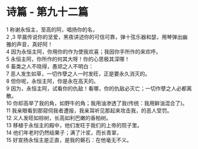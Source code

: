 # 诗篇 - 第九十二篇
  
 1 称谢永恒主，至高的阿，唱扬你的名，  
 2 ,3 早晨传说你的坚爱，黑夜讲述你的可信可靠，弹十弦乐器和瑟，用琴弹出幽雅的声音，真好阿！  
 4 因为永恒主阿，你用你的作为使我欢喜；我因你手所作的来欢呼。  
 5 永恒主阿，你所作的何其大呀！你的心思极其深哪！  
 6 畜类之人不晓得，愚顽之人不明白：  
 7 恶人发生如草，一切作孽之人一时发旺，正是要永久消灭的。  
 8 但你呢，永恒主阿，你是永在高天的。  
 9 因为，永恒主阿，试看你的仇敌！看哪，你的仇敌必灭亡；一切作孽之人必都离散。  
 10 你却高举了我的角，如野牛的角；我用油渗透了我(传统：我用鲜油混合了)。  
 11 我亲眼看到那窥伺我者遭报，我亲耳听见那起来攻击我，的恶人受罚。  
 12 义人发旺如棕树，长高如利巴嫩的香柏树。  
 13 移植于永恒主的殿中，他们发旺于我们的上帝的院子里。  
 14 他们年老时仍然结果子；满了汁浆，而长青翠，  
 15 好宣扬永恒主是正直，是我的磐石：在他毫无不义。